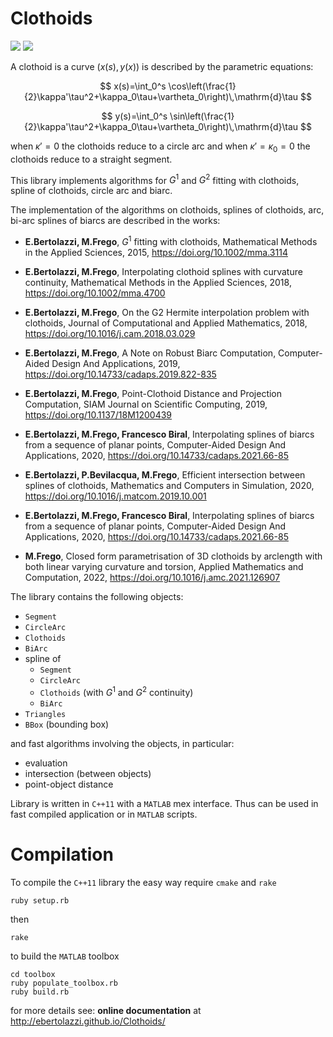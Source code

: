 # Clothoids

[![](https://travis-ci.org/ebertolazzi/Clothoids.svg?branch=master)](https://travis-ci.org/ebertolazzi/Splines) [![](https://www.mathworks.com/matlabcentral/images/matlab-file-exchange.svg)](https://it.mathworks.com/matlabcentral/fileexchange/64849-ebertolazzi-clothoids)

A clothoid is a curve $(x(s),y(x))$ is described by the parametric equations:

$$
  x(s)=\int_0^s \cos\left(\frac{1}{2}\kappa'\tau^2+\kappa_0\tau+\vartheta_0\right)\,\mathrm{d}\tau
$$

$$
  y(s)=\int_0^s \sin\left(\frac{1}{2}\kappa'\tau^2+\kappa_0\tau+\vartheta_0\right)\,\mathrm{d}\tau
$$

when $\kappa'=0$ the clothoids reduce to a circle arc and when $\kappa'=\kappa_0=0$ the clothoids reduce to a straight segment.

This library implements algorithms for $G^1$ and $G^2$ fitting with clothoids, spline of clothoids, circle arc and
biarc.

The implementation of the algorithms on clothoids, splines of clothoids, arc, bi-arc splines of biarcs are described in the works:

- **E.Bertolazzi, M.Frego**,
  $G^1$ fitting with clothoids,
  Mathematical Methods in the Applied Sciences, 2015,
  https://doi.org/10.1002/mma.3114

- **E.Bertolazzi, M.Frego**,
  Interpolating clothoid splines with curvature continuity,
  Mathematical Methods in the Applied Sciences, 2018,
  https://doi.org/10.1002/mma.4700

- **E.Bertolazzi, M.Frego**,
  On the G2 Hermite interpolation problem with clothoids,
  Journal of Computational and Applied Mathematics, 2018,
  https://doi.org/10.1016/j.cam.2018.03.029

- **E.Bertolazzi, M.Frego**,
  A Note on Robust Biarc Computation,
  Computer-Aided Design And Applications, 2019,
  https://doi.org/10.14733/cadaps.2019.822-835

- **E.Bertolazzi, M.Frego**,
  Point-Clothoid Distance and Projection Computation,
  SIAM Journal on Scientific Computing, 2019,
  https://doi.org/10.1137/18M1200439

- **E.Bertolazzi, M.Frego, Francesco Biral**,
  Interpolating splines of biarcs from a sequence of planar points,
  Computer-Aided Design And Applications, 2020,
  https://doi.org/10.14733/cadaps.2021.66-85

- **E.Bertolazzi, P.Bevilacqua, M.Frego**,
  Efficient intersection between splines of clothoids,
  Mathematics and Computers in Simulation, 2020,
  https://doi.org/10.1016/j.matcom.2019.10.001

- **E.Bertolazzi, M.Frego, Francesco Biral**,
  Interpolating splines of biarcs from a sequence of planar points,
  Computer-Aided Design And Applications, 2020,
  https://doi.org/10.14733/cadaps.2021.66-85

- **M.Frego**,
  Closed form parametrisation of 3D clothoids by arclength
  with both linear varying curvature and torsion,
  Applied Mathematics and Computation, 2022,
  https://doi.org/10.1016/j.amc.2021.126907


The library contains the following objects:

- `Segment`
- `CircleArc`
- `Clothoids`
- `BiArc`
- spline of
  - `Segment`
  - `CircleArc`
  - `Clothoids` (with $G^1$ and $G^2$ continuity)
  - `BiArc`
- `Triangles`
- `BBox` (bounding box)

and fast algorithms involving the objects, in particular:

- evaluation
- intersection (between objects)
- point-object distance

Library is written in `C++11` with a `MATLAB` mex interface. Thus can be used in fast compiled application or in `MATLAB` scripts.


Compilation
===========

To compile the `C++11` library the easy way require `cmake` and `rake`

```
ruby setup.rb
```

then

```
rake
```

to build the `MATLAB` toolbox

```
cd toolbox
ruby populate_toolbox.rb
ruby build.rb
```


for more details see: **online documentation** at http://ebertolazzi.github.io/Clothoids/
